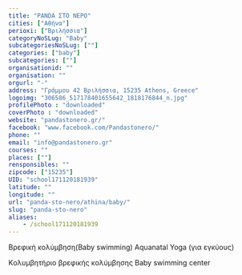 ```yaml
---
title: "PANDA ΣΤΟ ΝΕΡΟ"
cities: ["Αθήνα"]
perioxi: ["Βριλήσσια"]
categoryNoSLug: "Baby"
subcategoriesNoSLug: [""]
categories: ["baby"]
subcategories: [""]
organisationid: ""
organisation: ""
orgurl: "-"
address: "Γράμμου 42 Βριλήσσια, 15235 Athens, Greece"
logoimg: "306586_517178401655642_1818176844_n.jpg"
profilePhoto : "downloaded"
coverPhoto : "downloaded"
website: "pandastonero.gr/"
facebook: "www.facebook.com/Pandastonero/"
phone: ""
email: "info@pandastonero.gr"
courses: ""
places: [""]
rensponsibles: ""
zipcode: ["15235"]
UID: "school171120181939"
latitude: ""
longitude: ""
url: "panda-sto-nero/athina/baby/"
slug: "panda-sto-nero"
aliases:
    - /school171120181939
---
```



Βρεφική κολύμβηση(Baby swimming) Aquanatal Yoga (για εγκύους)

Kολυμβητήριο βρεφικής κολύμβησης Baby swimming center